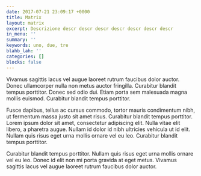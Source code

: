 ```yaml
---
date: 2017-07-21 23:09:17 +0000
title: Matrix
layout: matrix
excerpt: Descrizione descr descr descr descr descr descr descr
in_menu: ''
summary: ''
keywords: uno, due, tre
blahb_lah: ''
categories: []
blocks: false
---
```

Vivamus sagittis lacus vel augue laoreet rutrum faucibus dolor auctor. Donec ullamcorper nulla non metus auctor fringilla. Curabitur blandit tempus porttitor. Donec sed odio dui. Etiam porta sem malesuada magna mollis euismod. Curabitur blandit tempus porttitor.

Fusce dapibus, tellus ac cursus commodo, tortor mauris condimentum nibh, ut fermentum massa justo sit amet risus. Curabitur blandit tempus porttitor. Lorem ipsum dolor sit amet, consectetur adipiscing elit. Nulla vitae elit libero, a pharetra augue. Nullam id dolor id nibh ultricies vehicula ut id elit. Nullam quis risus eget urna mollis ornare vel eu leo. Curabitur blandit tempus porttitor.

Curabitur blandit tempus porttitor. Nullam quis risus eget urna mollis ornare vel eu leo. Donec id elit non mi porta gravida at eget metus. Vivamus sagittis lacus vel augue laoreet rutrum faucibus dolor auctor.
